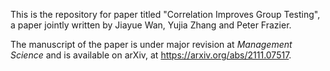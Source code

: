 This is the repository for paper titled "Correlation Improves Group Testing", a paper jointly written by Jiayue Wan, Yujia Zhang and Peter Frazier.

The manuscript of the paper is under major revision at *Management Science* and is available on arXiv, at https://arxiv.org/abs/2111.07517.


